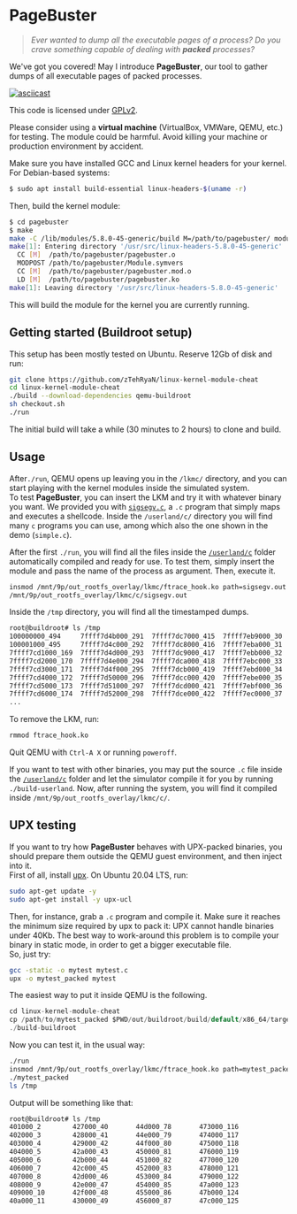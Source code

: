 # PageBuster

>_Ever wanted to dump all the executable pages of a process? Do you crave something capable of dealing with **packed** processes?_  

We've got you covered! May I introduce **PageBuster**, our tool to gather dumps of all executable pages of packed processes.

[![asciicast](https://asciinema.org/a/cJH2O5N8w8Dd0GUuHw9kj8CZM.svg)](https://asciinema.org/a/cJH2O5N8w8Dd0GUuHw9kj8CZM)

This code is licensed under [GPLv2](https://github.com/zTehRyaN/pagebuster/blob/main/LICENSE).

Please consider using a **virtual machine** (VirtualBox, VMWare, QEMU, etc.) for testing. The module could be 
harmful. Avoid killing your machine or production environment by accident.

Make sure you have installed GCC and Linux kernel headers for your kernel. For Debian-based systems:
```sh
$ sudo apt install build-essential linux-headers-$(uname -r)
```
Then, build the kernel module:
```sh
$ cd pagebuster
$ make
make -C /lib/modules/5.8.0-45-generic/build M=/path/to/pagebuster/ modules
make[1]: Entering directory '/usr/src/linux-headers-5.8.0-45-generic'
  CC [M]  /path/to/pagebuster/pagebuster.o
  MODPOST /path/to/pagebuster/Module.symvers
  CC [M]  /path/to/pagebuster/pagebuster.mod.o
  LD [M]  /path/to/pagebuster/pagebuster.ko
make[1]: Leaving directory '/usr/src/linux-headers-5.8.0-45-generic'
```
This will build the module for the kernel you are currently running.

Getting started (Buildroot setup)
------------------------------------

This setup has been mostly tested on Ubuntu.
Reserve 12Gb of disk and run:
```sh
git clone https://github.com/zTehRyaN/linux-kernel-module-cheat
cd linux-kernel-module-cheat
./build --download-dependencies qemu-buildroot
sh checkout.sh
./run
```
The initial build will take a while (30 minutes to 2 hours) to clone and build.


Usage
-----------

After`./run`, QEMU opens up leaving you in the `/lkmc/` directory, and you can start playing with the kernel modules inside the simulated system.  
To test **PageBuster**, you can insert the LKM and try it with whatever binary you want. We provided you with [`sigsegv.c`](https://github.com/zTehRyaN/linux-kernel-module-cheat/blob/master/userland/c/sigsegv.c), a `.c` program that simply maps and executes a shellcode. Inside the `/userland/c/` directory you will find many `c` programs you can use, among which also the one shown in the demo (`simple.c`).

After the first `./run`, you will find all the files inside the [`/userland/c`](https://github.com/zTehRyaN/linux-kernel-module-cheat/tree/master/userland/c) folder automatically compiled and ready for use. To test them, simply insert the module and pass the name of the process as argument. Then, execute it.

```sh
insmod /mnt/9p/out_rootfs_overlay/lkmc/ftrace_hook.ko path=sigsegv.out
/mnt/9p/out_rootfs_overlay/lkmc/c/sigsegv.out
```

Inside the `/tmp` directory, you will find all the timestamped dumps.
```sh
root@buildroot# ls /tmp                        
100000000_494     7ffff7d4b000_291  7ffff7dc7000_415  7ffff7eb9000_30                         
100001000_495     7ffff7d4c000_292  7ffff7dc8000_416  7ffff7eba000_31                         
7ffff7cd1000_169  7ffff7d4d000_293  7ffff7dc9000_417  7ffff7ebb000_32                         
7ffff7cd2000_170  7ffff7d4e000_294  7ffff7dca000_418  7ffff7ebc000_33                         
7ffff7cd3000_171  7ffff7d4f000_295  7ffff7dcb000_419  7ffff7ebd000_34                         
7ffff7cd4000_172  7ffff7d50000_296  7ffff7dcc000_420  7ffff7ebe000_35                         
7ffff7cd5000_173  7ffff7d51000_297  7ffff7dcd000_421  7ffff7ebf000_36                         
7ffff7cd6000_174  7ffff7d52000_298  7ffff7dce000_422  7ffff7ec0000_37
...
```

To remove the LKM, run:

```sh
rmmod ftrace_hook.ko
```

Quit QEMU with `Ctrl-A X` or running `poweroff`.

If you want to test with other binaries, you may put the source `.c` file inside the [`/userland/c`](https://github.com/zTehRyaN/linux-kernel-module-cheat/tree/master/userland/c) folder and let the simulator compile it for you by running `./build-userland`. Now, after running the system, you will find it compiled inside `/mnt/9p/out_rootfs_overlay/lkmc/c/`.

UPX testing
----------------

If you want to try how **PageBuster** behaves with UPX-packed binaries, you should prepare them outside the QEMU guest environment, and then inject into it.  
First of all, install [upx](https://upx.github.io/). On Ubuntu 20.04 LTS, run:
```sh
sudo apt-get update -y
sudo apt-get install -y upx-ucl
```
Then, for instance, grab a `.c` program and compile it. Make sure it reaches the minimum size required by upx to pack it: UPX cannot handle binaries under 40Kb. The best way to work-around this problem is to compile your binary in static mode, in order to get a bigger executable file.  
So, just try:
```sh
gcc -static -o mytest mytest.c
upx -o mytest_packed mytest
```

The easiest way to put it inside QEMU is the following.
```c
cd linux-kernel-module-cheat
cp /path/to/mytest_packed $PWD/out/buildroot/build/default/x86_64/target/lkmc/
./build-buildroot
```

Now you can test it, in the usual way:
```sh
./run
insmod /mnt/9p/out_rootfs_overlay/lkmc/ftrace_hook.ko path=mytest_packed
./mytest_packed
ls /tmp
```
Output will be something like that:
```sh
root@buildroot# ls /tmp  
401000_2        427000_40       44d000_78       473000_116                                                                                
402000_3        428000_41       44e000_79       474000_117                                                                                
403000_4        429000_42       44f000_80       475000_118                                                                                
404000_5        42a000_43       450000_81       476000_119                                                                                
405000_6        42b000_44       451000_82       477000_120
406000_7        42c000_45       452000_83       478000_121
407000_8        42d000_46       453000_84       479000_122
408000_9        42e000_47       454000_85       47a000_123
409000_10       42f000_48       455000_86       47b000_124
40a000_11       430000_49       456000_87       47c000_125

```
